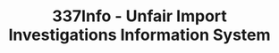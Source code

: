 ---
layout: default
bigquery: https://console.cloud.google.com/bigquery?p=patents-public-data&d=usitc_investigations&page=dataset&project=sheets-management-319211
citation: US International Trade Commission 337Info Unfair Import Investigations Information
  System
contributors: US International Trade Comission
cost: None
description: US International Trade Commission 337Info Unfair Import Investigations
  Information System contains data on investigations done under Section 337. Section
  337 declares the infringement of certain statutory intellectual property rights
  and other forms of unfair competition in import trade to be unlawful practices.
  Most Section 337 investigations involve allegations of patent or registered trademark
  infringement.
documentation: FAQ and tutorial available on the site
last_edit: 04/13/2022, 05:54:24
location: https://pubapps2.usitc.gov/337external/
maintained_by: US International Trade Comission
schema_fields:
- invUnfairAct
- currentActiveALJ
- actualEndDateEvidHear
- teoIdIssueDate
- issueDateOtherNonFinal
- finalIdOnViolationDue
- trademarkNumbers
- docketNo
- lastUpdated
- copyrightNumbers
- currentStatus
- htsNumbers
- investigationTermDate
- teoIdDueDate
- finalDetViolation
- publication_number
- targetDate
- finalIdOnViolationIssue
- scheduledEndDateEvidHear
- teoProceedingInvolved
- id
- patentNumber
- patentNumbers
- startDateMarkmanHearing
- actualStartDateEvidHear
- endDateMarkmanHearing
- investigationNo
- investigationType
- aljAssigned
- dateCreated
- teoReliefGranted
- dateOfPublicationFrNotice
- cafcAppeals
- gcAttorney
- finalDetNoViolation
- complainant
- scheduledStartDateEvidHear
- ouiiParticipation
- title
- internalRemand
- ouiiAttorney
- dateComplaintFiled
- markmanHearing
- respondent
shortname: unfair_import_investigations
tags:
- import
- legal
- trade
timeframe: 2008-2021 (prior to 2008 downloadable as a JSON file)
title: 337Info - Unfair Import Investigations Information System
uuid: 2721f5ec-e599-4890-9265-9706719fc71e
---